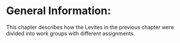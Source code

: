 # General Information:

This chapter describes how the Levites in the previous chapter were divided into work groups with different assignments.